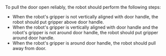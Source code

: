 To pull the door open reliably, the robot should perform the following steps:
- When the robot's gripper is not vertically aligned with door handle, the robot should put gripper above door handle.
- When the robot's gripper is vertically aligned with door handle and the robot's gripper is not around door handle, the robot should put gripper around door handle.
- When the robot's gripper is around door handle, the robot should pull away from door.